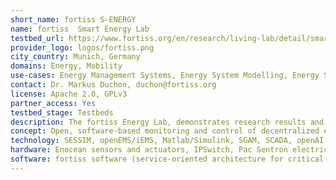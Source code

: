 ```yaml
---
short_name: fortiss S-ENERGY
name: fortiss  Smart Energy Lab
testbed_url: https://www.fortiss.org/en/research/living-lab/detail/smart-energy-living-lab
provider_logo: logos/fortiss.png
city_country: Munich, Germany
domains: Energy, Mobility
use-cases: Energy Management Systems, Energy System Modelling, Energy System Simulation and Optimization
contact: Dr. Markus Duchon, duchon@fortiss.org
license: Apache 2.0, GPLv3
partner_access: Yes
testbed_stage: Testbeds
description: The fortiss Energy Lab, demonstrates research results and challenges related to current and future developments in the field of energy systems. The available demonstrators deal with various application cases and show how real problems can be addressed with findings from science and research and allow them to be presented to a wide audience in an easy-to-understand and vivid way The demonstrators are continuously developed and adapted to current problems. With our lab environment we address existing challenges in the context of research and industrial projects or in the form of student and scientific work. In the fortiss Energy Lab, we work on topics such as the modeling of software systems, into the physical aspects. Here, we investigate opportunities and methods for designing and modeling complex systems as a basis for optimization, monitoring and control, in which the modeling of physical context and prognosis techniques from the area ML/KI are applied. Another focus area deals with evaluating system behaviors and optimizing energy systems. By using our co-simulation environment, hardware in the loop experiments can be conducted and the interactions and control mechanisms of cooperating systems can be analyzed and evaluated.
concept: Open, software-based monitoring and control of decentralized energy systems. Architectures, communication, and home automation protocols. Modelling and (co-)simulation of complex energy systems.
technology: SESSIM, openEMS/iEMS, Matlab/Simulink, SGAM, SCADA, openAI gym, OPC-UA, EnOcean, Modbus, MQTT
hardware: Enocean sensors and actuators, IPSwitch, Pac Sentron electricity meters, Smart electric thermal storage (PCM based), electricity storage (LiFEPO4), thin-layer photovoltaics, solar logger
software: fortiss software (service-oriented architecture for critical infrastructure monitoring, iEMS) or openEMS, Co-Simulation environment (SESSIM)
---
```

